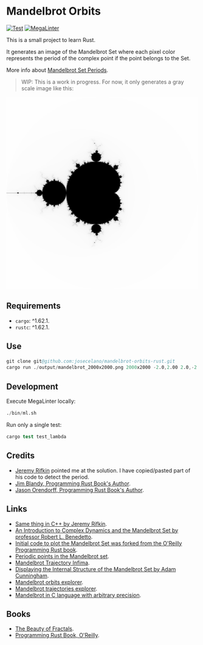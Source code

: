 # Mandelbrot Orbits

[![Test](https://github.com/josecelano/mandelbrot-orbits-rust/actions/workflows/test.yml/badge.svg)](https://github.com/josecelano/mandelbrot-orbits-rust/actions/workflows/test.yml) [![MegaLinter](https://github.com/josecelano/mandelbrot-orbits-rust/actions/workflows/mega-linter.yml/badge.svg)](https://github.com/josecelano/mandelbrot-orbits-rust/actions/workflows/mega-linter.yml)

This is a small project to learn Rust.

It generates an image of the Mandelbrot Set where each pixel color represents the period of the complex point if the point belongs to the Set.

More info about [Mandelbrot Set Periods](https://github.com/josecelano/mandelbrot-explorer).

> WIP: This is a work in progress. For now, it only generates a gray scale image like this:

![./docs/images/mandelbrot_2000x2000.png](./docs/images/mandelbrot_2000x2000.png)

## Requirements

- `cargo`: ^1.62.1.
- `rustc`: ^1.62.1.

## Use

```s
git clone git@github.com:josecelano/mandelbrot-orbits-rust.git
cargo run ./output/mandelbrot_2000x2000.png 2000x2000 -2.0,2.00 2.0,-2.0
```

## Development

Execute MegaLinter locally:

```s
./bin/ml.sh
```

Run only  a single test:

```s
cargo test test_lambda
```

## Credits

- [Jeremy Rifkin](https://github.com/jeremy-rifkin) pointed me at the solution. I have copied/pasted part of his code to detect the period.
- [Jim Blandy, Programming Rust Book's Author](https://github.com/jimblandy).
- [Jason Orendorff, Programming Rust Book's Author](https://github.com/jorendorff).

## Links

- [Same thing in C++ by Jeremy Rifkin](https://github.com/jeremy-rifkin/mandelbrot-orbits).
- [An Introduction to Complex Dynamics and the Mandelbrot Set by professor Robert L. Benedetto](https://rlbenedetto.people.amherst.edu/talks/mhc_ug14.pdf).
- [Initial code to plot the Mandelbrot Set was forked from the O'Reilly Programming Rust book](https://github.com/ProgrammingRust/mandelbrot/tree/single-threaded).
- [Periodic points in the Mandelbrot set](https://www.ibiblio.org/e-notes/MSet/cperiod.htm).
- [Mandelbrot Trajectory Infima](https://github.com/jeremy-rifkin/mandelbrot-trajectory-infima).
- [Displaying the Internal Structure of the Mandelbrot Set by Adam Cunningham](https://www.acsu.buffalo.edu/~adamcunn/downloads/MandelbrotSet.pdf).
- [Mandelbrot orbits explorer](https://mandelbrot-set-periods.online/).
- [Mandelbrot trajectories explorer](https://rifkin.dev/projects/mandelbrot-trajectories/).
- [Mandelbrot in C language with arbitrary precision](https://github.com/josecelano/c-mandelbrot-arbitrary-precision).

## Books

- [The Beauty of Fractals](https://en.wikipedia.org/wiki/The_Beauty_of_Fractals).
- [Programming Rust Book, O'Reilly](https://www.oreilly.com/library/view/programming-rust-2nd/9781492052586/).
